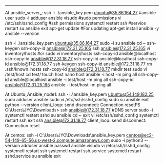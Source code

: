 ---
At ansible_server_:
ssh -i .\ansible_key.pem ubuntu@35.86.164.27 #ansible user
sudo -i 
adduser ansible
visudo #sudo permissions
vi /etc/ssh/sshd_config #ssh permissions
systemctl restart ssh #service restart
su ansible
exit
apt-get update #For updating
apt-get install ansible -y
ansible --version

ssh -i .\ansible_key.pem ubuntu@35.86.164.27
sudo -i
su ansible
cd ~
ssh-keygen
ssh-copy-id ansible@172.31.25.165
ssh ansible@172.31.25.165
vi inventory/hosts #or sudo vi inventory/hosts
ssh-copy-id ansible@localhost
ssh-copy-id ansible@172.31.18.77
ssh-copy-id ansible@localhost
ssh-copy-id ansible@172.31.18.77
ssh-keygen
ssh-copy-id ansible@172.31.18.77
rm .ssh/known_hosts
ssh-copy-id ansible@172.31.18.77
mkdir test
sudo vi /test/host
cd test/
touch host
nano host
ansible -i host -m ping all
ssh-copy-id ansible@localhost
ansible -i test/host -m ping all
ssh-copy-id ansible@172.31.25.165
ansible -i test/host -m ping all


At Ubuntu_Ansible_node1:
ssh -i .\ansible_key.pem ubuntu@54.149.182.25
sudo adduser ansible
sudo vi /etc/ssh/sshd_config
sudo su ansible
exit
python --version
client_loop: send disconnect: Connection resetPS C:\Users\JYO\Downloads> ssh ansible@172.31.18.77 #DNS server
sudo -i
systemctl restart sshd
su ansible
cd ~
exit
vi /etc/ssh/sshd_config
systemctl restart ssh
exit
ssh ansible@172.31.18.77
client_loop: send disconnect: Connection reset


At centos:
ssh -i C:\Users\JYO\Downloads\ansible_key.pem  centos@ec2-54-149-65-56.us-west-2.compute.amazonaws.com
sudo -i
python3 --version
adduser ansible
passwd ansible
visudo
vi /etc/ssh//sshd_config
systemctl restart ssh
systemctl restart ssh.service
systemctl restart sshd.service
su ansible
exit









